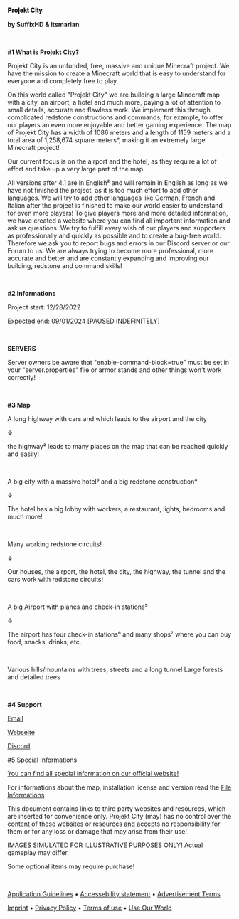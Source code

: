 **𝐏𝐫𝐨𝐣𝐞𝐤𝐭 𝐂𝐢𝐭𝐲**

**by SuffixHD & itsmarian**

&nbsp;
&nbsp;

**#1 What is Projekt City?**

Projekt City is an unfunded, free, massive and unique Minecraft project. We have the mission to create a Minecraft world that is easy to understand for everyone and completely free to play. 

On this world called "Projekt City" we are building a large Minecraft map with a city, an airport, a hotel and much more, paying a lot of attention to small details, accurate and flawless work. We implement this through complicated redstone constructions and commands, for example, to offer our players an even more enjoyable and better gaming experience. 
The map of Projekt City has a width of 1086 meters and a length of 1159 meters and a total area of 1,258,674 square meters*, making it an extremely large Minecraft project!

Our current focus is on the airport and the hotel, as they require a lot of effort and take up a very large part of the map. 

All versions after 4.1 are in English² and will remain in English as long as we have not finished the project, as it is too much effort to add other languages. We will try to add other languages like German, French and Italian after the project is finished to make our world easier to understand for even more players!
To give players more and more detailed information, we have created a website where you can find all important information and ask us questions. We try to fulfill every wish of our players and supporters as professionally and quickly as possible and to create a bug-free world. Therefore we ask you to report bugs and errors in our Discord server or our Forum to us. We are always trying to become more professional, more accurate and better and are constantly expanding and improving our building, redstone and command skills!

&nbsp;

**#2 Informations**

Project start: 12/28/2022

Expected end: 09/01/2024 [PAUSED INDEFINITELY]

&nbsp;

**SERVERS**

Server owners be aware that "enable-command-block=true" must be set in your "server.properties" file or armor stands and other things won't work correctly!

&nbsp;

**#3 Map**

A long highway with cars and which leads to the airport and the city

↓

the highway² leads to many places on the map that can be reached quickly and easily!

&nbsp;

A big city with a massive hotel³ and a big redstone construction⁴

↓

The hotel has a big lobby with workers, a restaurant, lights, bedrooms and much more!

&nbsp;

Many working redstone circuits!

↓

Our houses, the airport, the hotel, the city, the highway, the tunnel and the cars work with redstone circuits!

&nbsp;

A big Airport with planes and check-in stations⁵

↓

The airport has four check-in stations⁶ and many shops⁷ where you can buy food, snacks, drinks, etc.

&nbsp;

Various hills/mountains with trees, streets and a long tunnel
Large forests and detailed trees

&nbsp;

**#4 Support**

[Email](mailto:projektcityofficial@gmail.com)

[Webseite](https://bit.ly/ProjektCity)

[Discord](https://discord.gg/HeRwHB2QQk)

#5 Special Informations

[You can find all special information on our official website!](https://itsmarian.wixsite.com/helpcenter/website-specials)

For informations about the map, installation license and version read the [File Informations](/blob/main/Informations.txt)


This document contains links to third party websites and resources, which are inserted for convenience only. Projekt City (may) has no control over the content of these websites or resources and accepts no responsibility for them or for any loss or damage that may arise from their use!


IMAGES SIMULATED FOR ILLUSTRATIVE PURPOSES ONLY! Actual gameplay may differ.


Some optional items may require purchase!

&nbsp;

[Application Guidelines](https://bit.ly/ProjektCityAG?utm_src=projektcity_github_footer&return_url=https%3A%2f%2Fgithub.com%2Fitsmarianmc%2FProjekt-City&footer_line=1&footer_max_lines=2)&nbsp;•&nbsp;[Accessebility statement](https://bit.ly/ProjektCityAccessebilityStatement?utm_src=projektcity_github_footer&return_url=https%3A%2f%2Fgithub.com%2Fitsmarianmc%2FProjekt-City&footer_line=1&footer_max_lines=2)&nbsp;•&nbsp;[Advertisement Terms](https://bit.ly/ProjektCityAdvertisementTerms?utm_src=projektcity_github_footer&return_url=https%3A%2f%2Fgithub.com%2Fitsmarianmc%2FProjekt-City&footer_line=1&footer_max_lines=2)

[Imprint](https://bit.ly/ProjektCityImprint?utm_src=projektcity_github_footer&return_url=https%3A%2f%2Fgithub.com%2Fitsmarianmc%2FProjekt-City&footer_line=2&footer_max_lines=2)&nbsp;•&nbsp;[Privacy Policy](https://bit.ly/ProjektCityPrivacy?utm_src=projektcity_github_footer&return_url=https%3A%2f%2Fgithub.com%2Fitsmarianmc%2FProjekt-City&footer_line=2&footer_max_lines=2)&nbsp;•&nbsp;[Terms of use](https://bit.ly/ProjektCityTerms?utm_src=projektcity_github_footer&return_url=https%3A%2f%2Fgithub.com%2Fitsmarianmc%2FProjekt-City&footer_line=2&footer_max_lines=2)&nbsp;•&nbsp;[Use Our World](https://bit.ly/ProjektCityUseOurWorld?utm_src=projektcity_github_footer&return_url=https%3A%2f%2Fgithub.com%2Fitsmarianmc%2FProjekt-City&footer_line=2&footer_max_lines=2)
